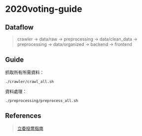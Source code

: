 # 2020voting-guide

## Dataflow

> crawler -> data/raw
> -> preprocessing -> data/clean_data
> -> preprocessing -> data/organized
> -> backend
> -> frontend

## Guide

抓取所有所需資料：

```shell
./crawler/crawl_all.sh
```

資料處理：

```shell
./preprocessing/preprocess_all.sh
```

## References

> [立委投票指南](https://github.com/g0v/twly-voter-guide)
